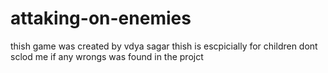 # attaking-on-enemies
thish game was created by vdya sagar
thish is escpicially for children 
dont sclod me if any wrongs was found in the projct
